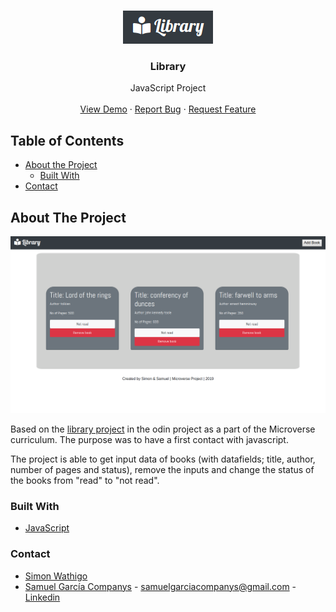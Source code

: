 <br />
<p align="center">
  <a href="#">
    <img src="images/logolibrary.png" alt="Logo">
  </a>

  <h3 align="center">Library</h3>

  <p align="center">
    JavaScript Project
    <br />
    <br />
    <a href="#">View Demo</a>
    ·
    <a href="https://github.com/samgaco/library/issues">Report Bug</a>
    ·
    <a href="https://github.com/samgaco/library/issues">Request Feature</a>
  </p>
</p>


<!-- TABLE OF CONTENTS -->
## Table of Contents

* [About the Project](#about-the-project)
  * [Built With](#built-with)
* [Contact](#Contact)




<!-- ABOUT THE PROJECT -->
## About The Project

  <a href="#">
    <img src="images/librarymain.png" alt="Logo">
  </a>
  
Based on the [ library project](https://www.theodinproject.com/courses/javascript/lessons/library) in the odin project as a part of the Microverse curriculum. The purpose was to have a first contact with javascript.

The project is able to get input data of books (with datafields; title, author, number of pages and status), remove the inputs and change the status of the books from "read" to "not read".


### Built With
* [JavaScript](https://rubyonrails.org/)


### Contact

* [Simon Wathigo](https://github.com/wathigo)
* [Samuel García Companys](https://github.com/samgaco) - samuelgarciacompanys@gmail.com - [Linkedin](https://www.linkedin.com/in/samuel-garc%C3%ADa-companys-0a848284/)


